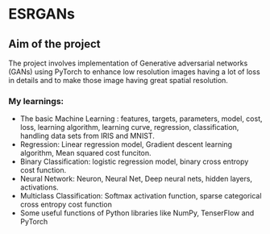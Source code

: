 # ESRGANs

## Aim of the project 
The project involves implementation of Generative adversarial networks (GANs) using PyTorch to enhance low resolution images having a lot of loss in details and to make those image having great spatial resolution.

### My learnings: 
* The basic Machine Learning : features, targets, parameters, model, cost, loss, learning algorithm, learning curve, regression, classification, handling data sets from IRIS and MNIST.
* Regression: Linear regression model, Gradient descent learning algorithm, Mean squared cost funciton.
* Binary Classification: logistic regression model, binary cross entropy cost function.
* Neural Network: Neuron, Neural Net, Deep neural nets, hidden layers, activations.
* Multiclass Classification: Softmax activation function, sparse categorical cross entropy cost function
* Some useful functions of Python libraries like NumPy, TenserFlow and PyTorch
